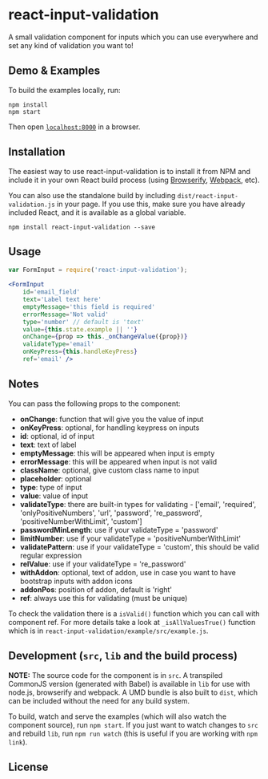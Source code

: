 # react-input-validation

A small validation component for inputs which you can use everywhere and set any kind of validation you want to!


## Demo & Examples

To build the examples locally, run:

```
npm install
npm start
```

Then open [`localhost:8000`](http://localhost:8000) in a browser.


## Installation

The easiest way to use react-input-validation is to install it from NPM and include it in your own React build process (using [Browserify](http://browserify.org), [Webpack](http://webpack.github.io/), etc).

You can also use the standalone build by including `dist/react-input-validation.js` in your page. If you use this, make sure you have already included React, and it is available as a global variable.

```
npm install react-input-validation --save
```


## Usage

```jsx
var FormInput = require('react-input-validation');

<FormInput
	id='email_field'
	text='Label text here'
	emptyMessage='this field is required'
	errorMessage='Not valid'
	type='number' // default is 'text'
	value={this.state.example || ''}
	onChange={prop => this._onChangeValue({prop})}
	validateType='email'
	onKeyPress={this.handleKeyPress}
	ref='email' />
```

## Notes

You can pass the following props to the component:

- **onChange**: function that will give you the value of input
- **onKeyPress**: optional, for handling keypress on inputs
- **id**: optional, id of input
- **text**: text of label
- **emptyMessage**: this will be appeared when input is empty
- **errorMessage**: this will be appeared when input is not valid
- **className**: optional, give custom class name to input
- **placeholder**: optional
- **type**: type of input
- **value**: value of input
- **validateType**: there are built-in types for validating - ['email', 'required', 'onlyPositiveNumbers', 'url', 'password', 're_password', 'positiveNumberWithLimit', 'custom']
- **passwordMinLength**: use if your validateType = 'password'
- **limitNumber**: use if your validateType = 'positiveNumberWithLimit'
- **validatePattern**: use if your validateType = 'custom', this should be valid regular expression
- **relValue**: use if your validateType = 're_password'
- **withAddon**: optional, text of addon, use in case you want to have bootstrap inputs with addon icons
- **addonPos**: position of addon, default is 'right'
- **ref**: always use this for validating (must be unique)

To check the validation there is a `isValid()` function which you can call with component ref. For more details take a look at  `_isAllValuesTrue()` function which is in `react-input-validation/example/src/example.js`.


## Development (`src`, `lib` and the build process)

**NOTE:** The source code for the component is in `src`. A transpiled CommonJS version (generated with Babel) is available in `lib` for use with node.js, browserify and webpack. A UMD bundle is also built to `dist`, which can be included without the need for any build system.

To build, watch and serve the examples (which will also watch the component source), run `npm start`. If you just want to watch changes to `src` and rebuild `lib`, run `npm run watch` (this is useful if you are working with `npm link`).

## License

